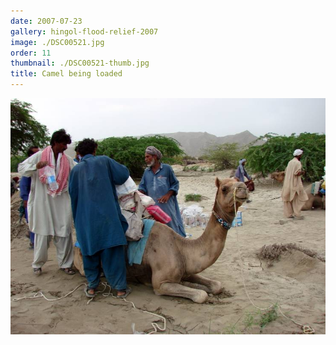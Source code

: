 ```yaml
---
date: 2007-07-23
gallery: hingol-flood-relief-2007
image: ./DSC00521.jpg
order: 11
thumbnail: ./DSC00521-thumb.jpg
title: Camel being loaded
---
```


![Camel being loaded](./DSC00521.jpg)
